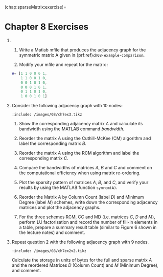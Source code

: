 (chap:sparseMatrix:exercise)=
# Chapter 8 Exercises



1.  1. Write a Matlab mfile that produces the adjacency graph for the symmetric matrix A given in {prf:ref}`ch08-example-comparison`. 
    
    1. Modify your mfile and repeat for the matrix :
    
    ```matlab
    A= [1 1 0 0 0 1,
        1 1 0 0 1 0, 
        0 0 1 0 1 0,
        0 0 0 1 0 1, 
        0 1 1 0 1 0, 
        1 0 0 1 0 1]
    ```

2.  Consider the following adjacency graph with 10 nodes:

    ```{tikz}
    :include: /images/08/ch7ex3.tikz
    ```
    
    1. Show the corresponding adjacency matrix $A$ and calculate its bandwidth using the MATLAB command *bandwidth*. 
        
    2. Reorder the matrix $A$ using the Cuthill-McKee (CM) algorithm and label the corresponding matrix $B$. 
        
    3. Reorder the matrix $A$ using the RCM algorithm and label the corresponding matrix $C$. 
    
    4. Compare the bandwidths of matrices $A$, $B$ and $C$ and comment on the computational efficiency when using matrix re-ordering. 
        
    5. Plot the sparsity pattern of matrices $A$, $B$, and $C$, and verify your results by using the MATLAB function `symrcm(A)`. 
    
    6. Reorder the Matrix $A$ by Column Count (label $D$) and Minimum Degree (label $M$) schemes, write down the corresponding adjacency matrices and plot the adjacency graphs. 
    
    7.  For the three schemes RCM, CC and MD (i.e. matrices $C$, $D$ and $M$), perform LU factorisation and record the number of fill-in elements in a table, prepare a summary result table (similar to Figure 6 shown in the lecture notes) and comment.

3.  Repeat question 2 with the following adjacency graph with 9 nodes.

    ```{tikz}
    :include: /images/08/ch7ex2v2.tikz
    ```

    Calculate the storage in units of bytes for the full and sparse
    matrix $A$ and the reordered Matrices $D$ (Column Count) and $M$
    (Minimum Degree), and comment.